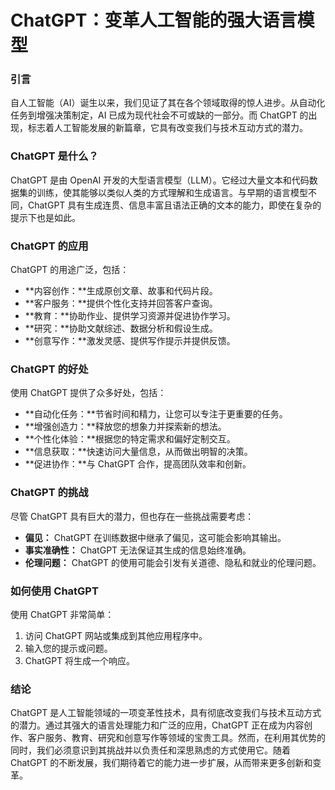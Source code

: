 # ChatGPT：变革人工智能的强大语言模型

### 引言

自人工智能（AI）诞生以来，我们见证了其在各个领域取得的惊人进步。从自动化任务到增强决策制定，AI 已成为现代社会不可或缺的一部分。而 ChatGPT 的出现，标志着人工智能发展的新篇章，它具有改变我们与技术互动方式的潜力。

### ChatGPT 是什么？

ChatGPT 是由 OpenAI 开发的大型语言模型（LLM）。它经过大量文本和代码数据集的训练，使其能够以类似人类的方式理解和生成语言。与早期的语言模型不同，ChatGPT 具有生成连贯、信息丰富且语法正确的文本的能力，即使在复杂的提示下也是如此。

### ChatGPT 的应用

ChatGPT 的用途广泛，包括：

- **内容创作：**生成原创文章、故事和代码片段。
- **客户服务：**提供个性化支持并回答客户查询。
- **教育：**协助作业、提供学习资源并促进协作学习。
- **研究：**协助文献综述、数据分析和假设生成。
- **创意写作：**激发灵感、提供写作提示并提供反馈。

### ChatGPT 的好处

使用 ChatGPT 提供了众多好处，包括：

- **自动化任务：**节省时间和精力，让您可以专注于更重要的任务。
- **增强创造力：**释放您的想象力并探索新的想法。
- **个性化体验：**根据您的特定需求和偏好定制交互。
- **信息获取：**快速访问大量信息，从而做出明智的决策。
- **促进协作：**与 ChatGPT 合作，提高团队效率和创新。

### ChatGPT 的挑战

尽管 ChatGPT 具有巨大的潜力，但也存在一些挑战需要考虑：

- **偏见：** ChatGPT 在训练数据中继承了偏见，这可能会影响其输出。
- **事实准确性：** ChatGPT 无法保证其生成的信息始终准确。
- **伦理问题：** ChatGPT 的使用可能会引发有关道德、隐私和就业的伦理问题。

### 如何使用 ChatGPT

使用 ChatGPT 非常简单：

1. 访问 ChatGPT 网站或集成到其他应用程序中。
2. 输入您的提示或问题。
3. ChatGPT 将生成一个响应。

### 结论

ChatGPT 是人工智能领域的一项变革性技术，具有彻底改变我们与技术互动方式的潜力。通过其强大的语言处理能力和广泛的应用，ChatGPT 正在成为内容创作、客户服务、教育、研究和创意写作等领域的宝贵工具。然而，在利用其优势的同时，我们必须意识到其挑战并以负责任和深思熟虑的方式使用它。随着 ChatGPT 的不断发展，我们期待着它的能力进一步扩展，从而带来更多创新和变革。
